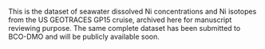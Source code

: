 This is the dataset of seawater dissolved Ni concentrations and Ni isotopes from the US GEOTRACES GP15 cruise, archived here for manuscript reviewing purpose. 
The same complete dataset has been submitted to BCO-DMO and will be publicly available soon.
